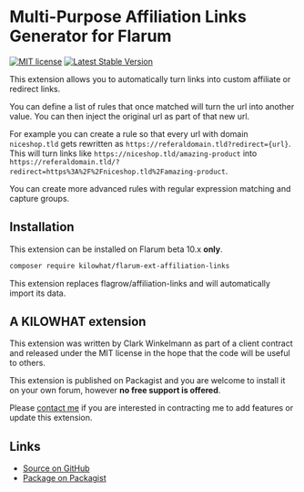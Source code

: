 # Multi-Purpose Affiliation Links Generator for Flarum

[![MIT license](https://img.shields.io/badge/license-MIT-blue.svg)](https://github.com/kilowhat/flarum-ext-affiliation-links/blob/master/LICENSE.md) [![Latest Stable Version](https://img.shields.io/packagist/v/kilowhat/flarum-ext-affiliation-links.svg)](https://packagist.org/packages/kilowhat/flarum-ext-affiliation-links)

This extension allows you to automatically turn links into custom affiliate or redirect links.

You can define a list of rules that once matched will turn the url into another value.
You can then inject the original url as part of that new url.

For example you can create a rule so that every url with domain `niceshop.tld` gets rewritten as `https://referaldomain.tld?redirect={url}`.
This will turn links like `https://niceshop.tld/amazing-product` into `https://referaldomain.tld/?redirect=https%3A%2F%2Fniceshop.tld%2Famazing-product`.

You can create more advanced rules with regular expression matching and capture groups.

## Installation

This extension can be installed on Flarum beta 10.x **only**.

```bash
composer require kilowhat/flarum-ext-affiliation-links
```

This extension replaces flagrow/affiliation-links and will automatically import its data.

## A KILOWHAT extension

This extension was written by Clark Winkelmann as part of a client contract and released under the MIT license in the hope that the code will be useful to others.

This extension is published on Packagist and you are welcome to install it on your own forum, however **no free support is offered**.

Please [contact me](https://clarkwinkelmann.com/flarum) if you are interested in contracting me to add features or update this extension.

## Links

- [Source on GitHub](https://github.com/kilowhat/flarum-ext-affiliation-links)
- [Package on Packagist](https://packagist.org/packages/kilowhat/flarum-ext-affiliation-links)
